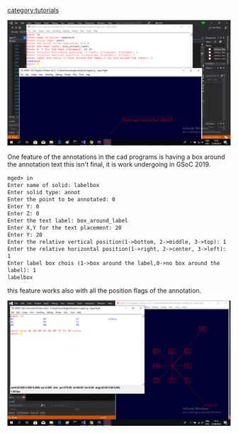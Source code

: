 [category:tutorials](category:tutorials.md)

![](../img/Boxaround.png)

One feature of the annotations in the cad programs is having a box
around the annotation text this isn't final, it is work undergoing in
GSoC 2019.



    mged> in
    Enter name of solid: labelbox
    Enter solid type: annot
    Enter the point to be annotated: 0
    Enter Y: 0
    Enter Z: 0
    Enter the text label: box_around_label
    Enter X,Y for the text placement: 20
    Enter Y: 20
    Enter the relative vertical position(1->bottom, 2->middle, 3->top): 1
    Enter the relative horizontal position(1->right, 2->center, 3->left): 1
    Enter label box chois (1->box around the label,0->no box around the label): 1
    labelbox

this feature works also with all the position flags of the annotation.

![](../img/Labelbox.png)
